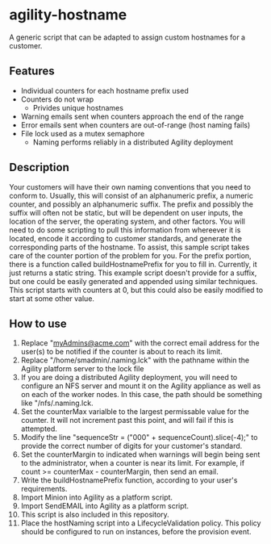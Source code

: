 # agility-hostname
A generic script that can be adapted to assign custom hostnames for a customer.  

## Features
* Individual counters for each hostname prefix used
* Counters do not wrap
  * Privides unique hostnames
* Warning emails sent when counters approach the end of the range
* Error emails sent when counters are out-of-range (host naming fails)
* File lock used as a mutex semaphore
  * Naming performs reliably in a distributed Agility deployment

## Description
Your customers will have their own naming conventions that you need to conform to.  Usually, this will consist of an alphanumeric prefix, a numeric counter, and possibly an alphanumeric suffix.  The prefix and possibly the suffix will often not be static, but will be dependent on user inputs, the location of the server, the operating system, and other factors.  You will need to do some scripting to pull this information from whereever it is located, encode it according to customer standards, and generate the corresponding parts of the hostname.
To assist, this sample script takes care of the counter portion of the problem for you.  For the prefix portion, there is a function called buildHostnamePrefix for you to fill in.  Currently, it just returns a static string.  This example script doesn't provide for a suffix, but one could be easily generated and appended using similar techniques.  This script starts with counters at 0, but this could also be easily modified to start at some other value.

## How to use
1. Replace "myAdmins@acme.com" with the correct email address for the user(s) to be notified if the counter is about to reach its limit.
2. Replace "/home/smadmin/.naming.lck" with the pathname within the Agility platform server to the lock file
  1. If you are doing a distributed Agility deployment, you will need to configure an NFS server and mount it on the Agility appliance as well as on each of the worker nodes.  In this case, the path should be something like "/nfs/.naming.lck.
3. Set the counterMax varialble to the largest permissable value for the counter.  It will not increment past this point, and will fail if this is attempted.
4. Modify the line "sequenceStr = ("000" + sequenceCount).slice(-4);" to provide the correct number of digits for your customer's standard.
5. Set the counterMargin to indicated when warnings will begin being sent to the administrator, when a counter is near its limit.  For example, if count >= counterMax - counterMargin, then send an email.
6. Write the buildHostnamePrefix function, according to your user's requirements.
7. Import Minion into Agility as a platform script.
8. Import SendEMAIL into Agility as a platform script.
  1. This script is also included in this repository.
9. Place the hostNaming script into a LifecycleValidation policy.  This policy should be configured to run on instances, before the provision event.
